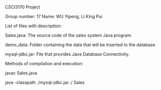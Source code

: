 CSCI3170 Project

Group number: 17
Name: WU Yipeng, Li King Pui


List of files with description:

Sales.java: The source code of the sales system Java program.

demo_data: Folder containing the data that will be inserted to the database.

mysql-jdbc.jar: File that provides Java Database Connectivity.


Methods of compilation and execution:

javac Sales.java

java -classpath ./mysql-jdbc.jar:./ Sales
